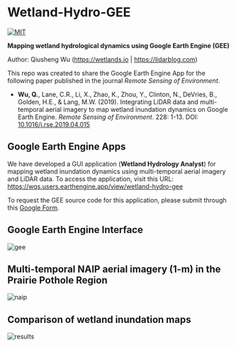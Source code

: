 # Wetland-Hydro-GEE

[![MIT](https://img.shields.io/badge/License-MIT-yellow.svg)](https://opensource.org/licenses/MIT)


**Mapping wetland hydrological dynamics using Google Earth Engine (GEE)**

Author: Qiusheng Wu (https://wetlands.io | https://lidarblog.com)

This repo was created to share the Google Earth Engine App for the following paper published in the journal *Remote Sensing of Environment*. 

* **Wu, Q.**, Lane, C.R., Li, X., Zhao, K., Zhou, Y., Clinton, N., DeVries, B., Golden, H.E., & Lang, M.W. (2019). Integrating LiDAR data and multi-temporal aerial imagery to map wetland inundation dynamics on Google Earth Engine. *Remote Sensing of Environment*. 228: 1-13. DOI: [10.1016/j.rse.2019.04.015](https://doi.org/10.1016/j.rse.2019.04.015)

## Google Earth Engine Apps

We have developed a GUI application (**Wetland Hydrology Analyst**) for mapping wetland inundation dynamics using multi-temporal aerial imagery and LiDAR data. To access the application, visit this URL: https://wqs.users.earthengine.app/view/wetland-hydro-gee

To request the GEE source code for this application, please submit through this [Google Form](https://gishub.org/2018-RSE-GEE-Form).


## Google Earth Engine Interface
![gee](https://wetlands.io/file/images/gee.png)

## Multi-temporal NAIP aerial imagery (1-m) in the Prairie Pothole Region
![naip](https://wetlands.io/file/images/gee-naip.png)

## Comparison of wetland inundation maps
![results](https://wetlands.io/file/images/gee-results.png)


